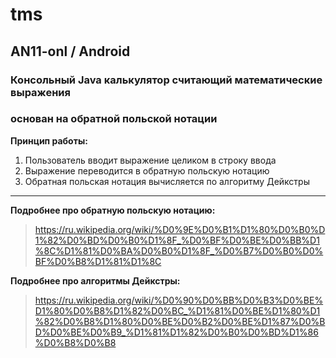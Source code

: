 # tms

## AN11-onl / Android

### Консольный Java калькулятор считающий математические выражения
### основан на обратной польской нотации


**Принцип работы:**

1. Пользователь вводит выражение целиком в строку ввода
2. Выражение переводится в обратную польскую нотацию
3. Обратная польская нотация вычисляется по алгоритму Дейкстры

---

**Подробнее про обратную польскую нотацию:**
>https://ru.wikipedia.org/wiki/%D0%9E%D0%B1%D1%80%D0%B0%D1%82%D0%BD%D0%B0%D1%8F_%D0%BF%D0%BE%D0%BB%D1%8C%D1%81%D0%BA%D0%B0%D1%8F_%D0%B7%D0%B0%D0%BF%D0%B8%D1%81%D1%8C

**Подробнее про алгоритмы Дейкстры:**
>https://ru.wikipedia.org/wiki/%D0%90%D0%BB%D0%B3%D0%BE%D1%80%D0%B8%D1%82%D0%BC_%D1%81%D0%BE%D1%80%D1%82%D0%B8%D1%80%D0%BE%D0%B2%D0%BE%D1%87%D0%BD%D0%BE%D0%B9_%D1%81%D1%82%D0%B0%D0%BD%D1%86%D0%B8%D0%B8
